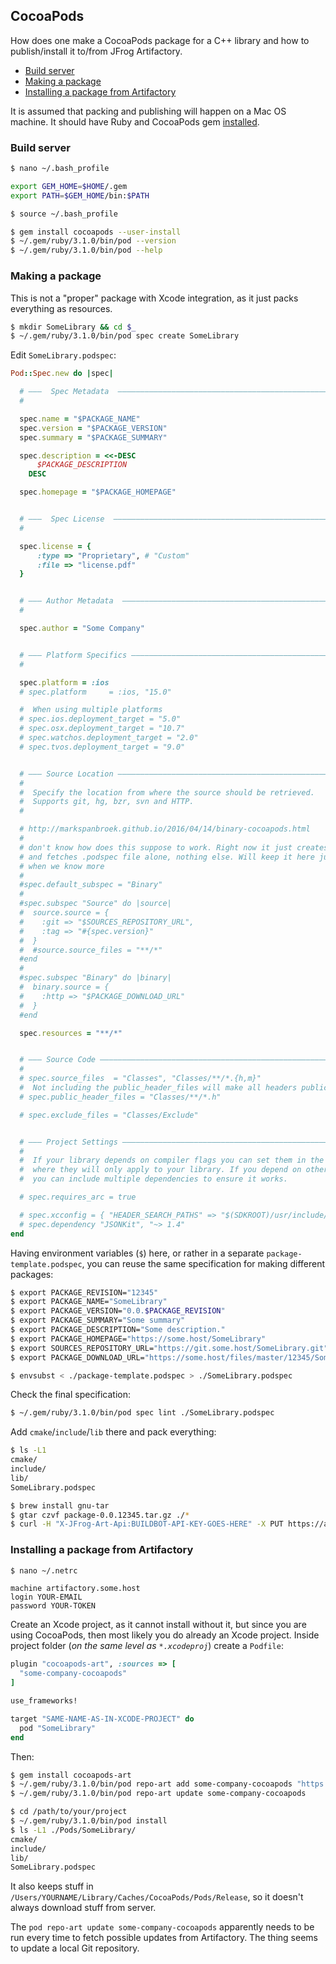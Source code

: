 ## CocoaPods

How does one make a CocoaPods package for a C++ library and how to publish/install it to/from JFrog Artifactory.

<!-- MarkdownTOC -->

- [Build server](#build-server)
- [Making a package](#making-a-package)
- [Installing a package from Artifactory](#installing-a-package-from-artifactory)

<!-- /MarkdownTOC -->

It is assumed that packing and publishing will happen on a Mac OS machine. It should have Ruby and CocoaPods gem [installed](https://guides.cocoapods.org/using/getting-started.html#sudo-less-installation).

### Build server

``` sh
$ nano ~/.bash_profile
```
``` sh
export GEM_HOME=$HOME/.gem
export PATH=$GEM_HOME/bin:$PATH
```
``` sh
$ source ~/.bash_profile
```

``` sh
$ gem install cocoapods --user-install
$ ~/.gem/ruby/3.1.0/bin/pod --version
$ ~/.gem/ruby/3.1.0/bin/pod --help
```

### Making a package

This is not a "proper" package with Xcode integration, as it just packs everything as resources.

``` sh
$ mkdir SomeLibrary && cd $_
$ ~/.gem/ruby/3.1.0/bin/pod spec create SomeLibrary
```

Edit `SomeLibrary.podspec`:

``` ruby
Pod::Spec.new do |spec|

  # ―――  Spec Metadata  ―――――――――――――――――――――――――――――――――――――――――――――――――――――――――― #
  #

  spec.name = "$PACKAGE_NAME"
  spec.version = "$PACKAGE_VERSION"
  spec.summary = "$PACKAGE_SUMMARY"

  spec.description = <<-DESC
      $PACKAGE_DESCRIPTION
    DESC

  spec.homepage = "$PACKAGE_HOMEPAGE"


  # ―――  Spec License  ――――――――――――――――――――――――――――――――――――――――――――――――――――――――――― #
  #

  spec.license = {
      :type => "Proprietary", # "Custom"
      :file => "license.pdf"
  }


  # ――― Author Metadata  ――――――――――――――――――――――――――――――――――――――――――――――――――――――――― #
  #

  spec.author = "Some Company"


  # ――― Platform Specifics ――――――――――――――――――――――――――――――――――――――――――――――――――――――― #
  #

  spec.platform = :ios
  # spec.platform     = :ios, "15.0"

  #  When using multiple platforms
  # spec.ios.deployment_target = "5.0"
  # spec.osx.deployment_target = "10.7"
  # spec.watchos.deployment_target = "2.0"
  # spec.tvos.deployment_target = "9.0"


  # ――― Source Location ―――――――――――――――――――――――――――――――――――――――――――――――――――――――――― #
  #
  #  Specify the location from where the source should be retrieved.
  #  Supports git, hg, bzr, svn and HTTP.
  #

  # http://markspanbroek.github.io/2016/04/14/binary-cocoapods.html
  #
  # don't know how does this suppose to work. Right now it just creates empty folders on `pod install`
  # and fetches .podspec file alone, nothing else. Will keep it here just in case for future,
  # when we know more
  #
  #spec.default_subspec = "Binary"
  #
  #spec.subspec "Source" do |source|
  #  source.source = {
  #    :git => "$SOURCES_REPOSITORY_URL",
  #    :tag => "#{spec.version}"
  #  }
  #  #source.source_files = "**/*"
  #end
  #
  #spec.subspec "Binary" do |binary|
  #  binary.source = {
  #    :http => "$PACKAGE_DOWNLOAD_URL"
  #  }
  #end

  spec.resources = "**/*"


  # ――― Source Code ―――――――――――――――――――――――――――――――――――――――――――――――――――――――――――――― #
  #
  # spec.source_files  = "Classes", "Classes/**/*.{h,m}"
  #  Not including the public_header_files will make all headers public.
  # spec.public_header_files = "Classes/**/*.h"

  # spec.exclude_files = "Classes/Exclude"


  # ――― Project Settings ――――――――――――――――――――――――――――――――――――――――――――――――――――――――― #
  #
  #  If your library depends on compiler flags you can set them in the xcconfig hash
  #  where they will only apply to your library. If you depend on other Podspecs
  #  you can include multiple dependencies to ensure it works.

  # spec.requires_arc = true

  # spec.xcconfig = { "HEADER_SEARCH_PATHS" => "$(SDKROOT)/usr/include/libxml2" }
  # spec.dependency "JSONKit", "~> 1.4"
end
```

Having environment variables (`$`) here, or rather in a separate `package-template.podspec`, you can reuse the same specification for making different packages:

``` sh
$ export PACKAGE_REVISION="12345"
$ export PACKAGE_NAME="SomeLibrary"
$ export PACKAGE_VERSION="0.0.$PACKAGE_REVISION"
$ export PACKAGE_SUMMARY="Some summary"
$ export PACKAGE_DESCRIPTION="Some description."
$ export PACKAGE_HOMEPAGE="https://some.host/SomeLibrary"
$ export SOURCES_REPOSITORY_URL="https://git.some.host/SomeLibrary.git"
$ export PACKAGE_DOWNLOAD_URL="https://some.host/files/master/12345/SomeLibrary.zip"

$ envsubst < ./package-template.podspec > ./SomeLibrary.podspec
```

Check the final specification:

``` sh
$ ~/.gem/ruby/3.1.0/bin/pod spec lint ./SomeLibrary.podspec
```

Add `cmake`/`include`/`lib` there and pack everything:

``` sh
$ ls -L1
cmake/
include/
lib/
SomeLibrary.podspec

$ brew install gnu-tar
$ gtar czvf package-0.0.12345.tar.gz ./*
$ curl -H "X-JFrog-Art-Api:BUILDBOT-API-KEY-GOES-HERE" -X PUT https://artifactory.some.host/artifactory/some-company-cocoapods/SomeLibrary/ -T ./package-0.0.12345.tar.gz --fail --silent --show-error
```

### Installing a package from Artifactory

``` sh
$ nano ~/.netrc
```
```
machine artifactory.some.host
login YOUR-EMAIL
password YOUR-TOKEN
```

Create an Xcode project, as it cannot install without it, but since you are using CocoaPods, then most likely you do already an Xcode project. Inside project folder (*on the same level as `*.xcodeproj`*) create a `Podfile`:

``` ruby
plugin "cocoapods-art", :sources => [
  "some-company-cocoapods"
]

use_frameworks!

target "SAME-NAME-AS-IN-XCODE-PROJECT" do
  pod "SomeLibrary"
end
```

Then:

``` sh
$ gem install cocoapods-art
$ ~/.gem/ruby/3.1.0/bin/pod repo-art add some-company-cocoapods "https://artifactory.some.host/artifactory/api/pods/some-company-cocoapods"
$ ~/.gem/ruby/3.1.0/bin/pod repo-art update some-company-cocoapods

$ cd /path/to/your/project
$ ~/.gem/ruby/3.1.0/bin/pod install
$ ls -L1 ./Pods/SomeLibrary/
cmake/
include/
lib/
SomeLibrary.podspec
```

It also keeps stuff in `/Users/YOURNAME/Library/Caches/CocoaPods/Pods/Release`, so it doesn't always download stuff from server.

The `pod repo-art update some-company-cocoapods` apparently needs to be run every time to fetch possible updates from Artifactory. The thing seems to update a local Git repository.
